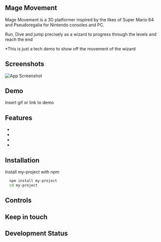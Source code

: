 ## Mage Movement
Mage Movement is a 3D platformer inspired by the likes of Super Mario 64 and Pseudoregalia for Nintendo consoles and PC.

Run, Dive and jump precisely as a wizard to progress through the levels and reach the end

*This is just a tech demo to show off the movement of the wizard







## Screenshots

![App Screenshot](https://via.placeholder.com/468x300?text=App+Screenshot+Here)


## Demo

Insert gif or link to demo


## Features

- 
- 
- 
- 


## Installation

Install my-project with npm

```bash
  npm install my-project
  cd my-project
```
    
## Controls
## Keep in touch
## Development Status
